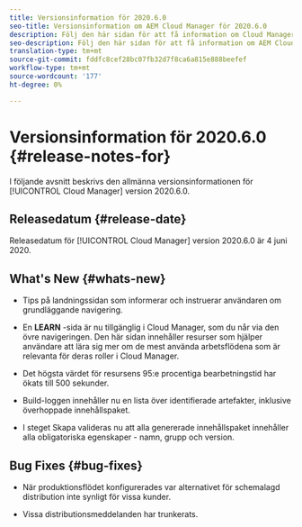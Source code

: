 ```yaml
---
title: Versionsinformation för 2020.6.0
seo-title: Versionsinformation om AEM Cloud Manager för 2020.6.0
description: Följ den här sidan för att få information om Cloud Manager version 2020.6.0
seo-description: Följ den här sidan för att få information om AEM Cloud Manager version 2020.6.0
translation-type: tm+mt
source-git-commit: fddfc8cef28bc07fb32d7f8ca6a815e888beefef
workflow-type: tm+mt
source-wordcount: '177'
ht-degree: 0%

---
```


# Versionsinformation för 2020.6.0 {#release-notes-for}

I följande avsnitt beskrivs den allmänna versionsinformationen för [!UICONTROL Cloud Manager] version 2020.6.0.

## Releasedatum {#release-date}

Releasedatum för [!UICONTROL Cloud Manager] version 2020.6.0 är 4 juni 2020.

## What&#39;s New {#whats-new}

* Tips på landningssidan som informerar och instruerar användaren om grundläggande navigering.

* En **LEARN** -sida är nu tillgänglig i Cloud Manager, som du når via den övre navigeringen. Den här sidan innehåller resurser som hjälper användare att lära sig mer om de mest använda arbetsflödena som är relevanta för deras roller i Cloud Manager.

* Det högsta värdet för resursens 95:e procentiga bearbetningstid har ökats till 500 sekunder.

* Build-loggen innehåller nu en lista över identifierade artefakter, inklusive överhoppade innehållspaket.

* I steget Skapa valideras nu att alla genererade innehållspaket innehåller alla obligatoriska egenskaper - namn, grupp och version.

## Bug Fixes {#bug-fixes}

* När produktionsflödet konfigurerades var alternativet för schemalagd distribution inte synligt för vissa kunder.

* Vissa distributionsmeddelanden har trunkerats.
